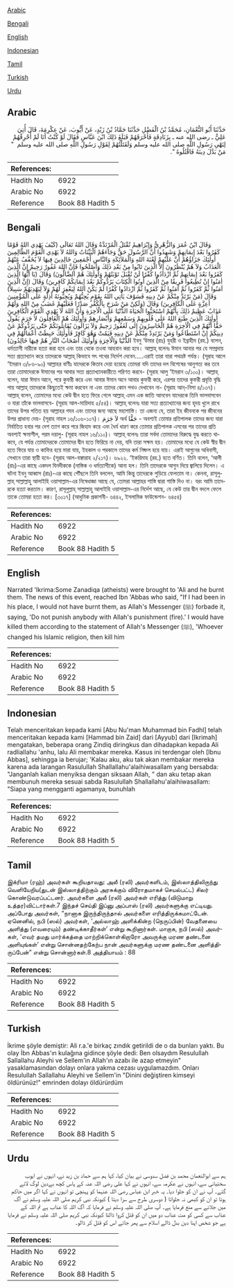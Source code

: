 [Arabic](#arabic)

[Bengali](#bengali)

[English](#english)

[Indonesian](#indonesian)

[Tamil](#tamil)

[Turkish](#turkish)

[Urdu](#urdu)

## Arabic


<div dir="rtl" lang="ar" style={{fontSize:'larger',backgroundColor:'#f8f9fa',padding:20}}>
حَدَّثَنَا أَبُو النُّعْمَانِ، مُحَمَّدُ بْنُ الْفَضْلِ حَدَّثَنَا حَمَّادُ بْنُ زَيْدٍ، عَنْ أَيُّوبَ، عَنْ عِكْرِمَةَ، قَالَ أُتِيَ عَلِيٌّ ـ رضى الله عنه ـ بِزَنَادِقَةٍ فَأَحْرَقَهُمْ فَبَلَغَ ذَلِكَ ابْنَ عَبَّاسٍ فَقَالَ لَوْ كُنْتُ أَنَا لَمْ أُحْرِقْهُمْ لِنَهْىِ رَسُولِ اللَّهِ صلى الله عليه وسلم وَلَقَتَلْتُهُمْ لِقَوْلِ رَسُولِ اللَّهِ صلى الله عليه وسلم ‏ "‏ مَنْ بَدَّلَ دِينَهُ فَاقْتُلُوهُ ‏"‏‏.‏
</div>
<div style={{backgroundColor:'#f8f9fa',padding:20, marginBottom: 10}}><table> <thead> <tr> <th>References:</th> <th></th> </tr> </thead> <tbody><tr><td>Hadith No</td><td>6922</td></tr><tr><td>Arabic No</td><td>6922</td></tr><tr><td>Reference</td><td>Book 88 Hadith 5</td></tr></tbody></table></div>

## Bengali


<div dir="ltr" lang="bn" style={{fontSize:'larger',backgroundColor:'#f8f9fa',padding:20}}>
وَقَالَ ابْنُ عُمَرَ وَالزُّهْرِيُّ وَإِبْرَاهِيمُ تُقْتَلُ الْمُرْتَدَّةُ وَقَالَ اللهُ تَعَالَى (كَيْفَ يَهْدِي اللهُ قَوْمًا كَفَرُوا بَعْدَ إِيمَانِهِمْ وَشَهِدُوا أَنَّ الرَّسُولَ حَقٌّ وَجَآءَهُمْ الْبَيِّنَاتُ وَاللهُ لاَ يَهْدِي الْقَوْمَ الظَّالِمِينَ أُولٰئِكَ جَزَاؤُهُمْ أَنَّ عَلَيْهِمْ لَعْنَةَ اللهِ وَالْمَلآئِكَةِ وَالنَّاسِ أَجْمَعِينَ خَالِدِينَ فِيهَا لاَ يُخَفَّفُ عَنْهُمْ الْعَذَابُ وَلاَ هُمْ يُنْظَرُونَ إِلاَّ الَّذِينَ تَابُوا مِنْ بَعْدِ ذٰلِكَ وَأَصْلَحُوا فَإِنَّ اللهَ غَفُورٌ رَحِيمٌ إِنَّ الَّذِينَ كَفَرُوا بَعْدَ إِيمَانِهِمْ ثُمَّ ازْدَادُوا كُفْرًا لَنْ تُقْبَلَ تَوْبَتُهُمْ وَأُولٰئِكَ هُمْ الضَّالُّونَ) وَقَالَ (يَا أَيُّهَا الَّذِينَ اٰمَنُوا إِنْ تُطِيعُوا فَرِيقًا مِنْ الَّذِينَ أُوتُوا الْكِتَابَ يَرُدُّوكُمْ بَعْدَ إِيمَانِكُمْ كَافِرِينَ) وَقَالَ (إِنَّ الَّذِينَ اٰمَنُوا ثُمَّ كَفَرُوا ثُمَّ اٰمَنُوا ثُمَّ كَفَرُوا ثُمَّ ازْدَادُوا كُفْرًا لَمْ يَكُنْ اللهُ لِيَغْفِرَ لَهُمْ وَلاَ لِيَهْدِيَهُمْ سَبِيلاً) وَقَالَ (مَنْ يَرْتَدَّ مِنْكُمْ عَنْ دِينِهِ فَسَوْفَ يَأْتِي اللهُ بِقَوْمٍ يُحِبُّهُمْ وَيُحِبُّونَهُ أَذِلَّةٍ عَلَى الْمُؤْمِنِينَ أَعِزَّةٍ عَلَى الْكَافِرِينَ) وَقَالَ (وَلَكِنْ مَنْ شَرَحَ بِالْكُفْرِ صَدْرًا فَعَلَيْهِمْ غَضَبٌ مِنْ اللهِ وَلَهُمْ عَذَابٌ عَظِيمٌ ذَلِكَ بِأَنَّهُمْ اسْتَحَبُّوا الْحَيَاةَ الدُّنْيَا عَلَى الْاٰخِرَةِ وَأَنَّ اللهَ لاَ يَهْدِي الْقَوْمَ الْكَافِرِينَ أُولٰئِكَ الَّذِينَ طَبَعَ اللهُ عَلٰى قُلُوبِهِمْ وَسَمْعِهِمْ وَأَبْصَارِهِمْ وَأُولٰئِكَ هُمْ الْغَافِلُونَ لاَ جَرَمَ يَقُولُ حَقًّا أَنَّهُمْ فِي الْاٰخِرَةِ هُمْ الْخَاسِرُونَ إِلٰى لَغَفُورٌ رَحِيمٌ وَلاَ يَزَالُونَ يُقَاتِلُونَكُمْ حَتّٰى يَرُدُّوكُمْ عَنْ دِينِكُمْ إِنْ اسْتَطَاعُوا وَمَنْ يَرْتَدِدْ مِنْكُمْ عَنْ دِينِهِ فَيَمُتْ وَهُوَ كَافِرٌ فَأُولٰئِكَ حَبِطَتْ أَعْمَالُهُمْ فِي الدُّنْيَا وَالْاٰخِرَةِ وَأُولٰئِكَ أَصْحَابُ النَّارِ هُمْ فِيهَا خَالِدُونَ) ইবনু ‘উমার (রাঃ) যুহরী ও ইব্রাহীম (রহ.) বলেন, ধর্মত্যাগী নারীকে হত্যা করা হবে এবং তার থেকে তওবা আহবান করা হবে। আল্লাহ্ বলেনঃ ঈমান আনার পর যে সম্প্রদায় সত্য প্রত্যাখ্যান করে তাদেরকে আল্লাহ্ কিভাবে সৎ পথের নির্দেশ দেবেন.....এরাই তারা যারা পথভ্রষ্ট পর্যন্ত। (সূরাহ আলে ‘ইমরান ৩/৮৬-৯০) আল্লাহর বাণীঃ যাদেরকে কিতাব দেয়া হয়েছে তোমরা যদি তাদের দল বিশেষের আনুগত্য কর তবে তারা তোমাদেরকে ঈমানের পর আবার সত্য প্রত্যাখ্যানকারীতে পরিণত করবে- (সূরাহ আলু ‘ইমরান ৩/১০০)। আল্লাহ্ বলেন, যারা ঈমান আনে, পরে কুফরী করে এবং আবার ঈমান অনে আবার কুফরী করে, এরপর তাদের কুফরী প্রবৃত্তি বৃদ্ধি পায় আল্লাহ্ তাদেরকে কিছুতেই ক্ষমা করবেন না এবং তাদের কোন পথও দেখাবেন না- (সূরাহ আন্-নিসা ৪/১৩৭)। আল্লাহ্ বলেন, তোমাদের মধ্যে কেউ দ্বীন হতে ফিরে গেলে আল্লাহ্ এমন এক জাতি আনবেন যাদেরকে তিনি ভালবাসবেন ও যারা তাঁকে ভালবাসবে- (সূরাহ আল-মায়িদাহ ৫/৫৪)। আল্লাহ্ বলেনঃ যারা সত্য প্রত্যাখ্যানের জন্য হৃদয় খুলে রাখে তাদের উপর পতিত হয় আল্লাহর গযব এবং তাদের জন্য আছে মহাশাস্তি। তা এজন্য যে, তারা ইহ জীবনকে পর জীবনের উপর প্রাধান্য দেয়- (সূরাহ নাহল ১৬/১০৬-১০৭)। لاَ جَرَمَ অর্থ حَقًّا - অবশ্যই তোমার প্রতিপালক তাদের জন্য যারা নির্যাতিত হবার পর দেশ ত্যাগ করে পরে জিহাদ করে এবং ধৈর্য ধারণ করে তোমার প্রতিপালক এসবের পর তাদের প্রতি অবশ্যই ক্ষমাশীল, পরম দয়ালু- (সূরাহ নাহল ১৬/১১০)। আল্লাহ্ বলেনঃ তারা সর্বদা তোমাদের বিরুদ্ধে যুদ্ধ করতে থাকবে, যে পর্যন্ত তোমাদেরকে তোমাদের দ্বীন হতে ফিরিয়ে না দেয়, যদি তারা সক্ষম হয়। তোমাদের মধ্যে যে কেউ স্বীয় দ্বীন হতে ফিরে যায় ও কাফির হয়ে মারা যায়, ইহকাল ও পরকালে তাদের কর্ম নিষ্ফল হয়ে যায়। এরাই আগুনের অধিবাসী, সেখানে তারা স্থায়ী হবে- (সূরাহ আল-বাক্বারাহ ২/২১৭)। ৬৯২২. ‘ইকরিমাহ (রহ.) হতে বর্ণিত। তিনি বলেন, ‘আলী (রাঃ)-এর কাছে একদল যিনদীককে (নাস্তিক ও ধর্মত্যাগীকে) আনা হল। তিনি তাদেরকে আগুন দিয়ে জ্বালিয়ে দিলেন। এ ঘটনা ইবনু আব্বাস (রাঃ)-এর কাছে পৌঁছলে তিনি বললেন, আমি কিন্তু তাদেরকে পুড়িয়ে ফেলতাম না। কেননা, রাসূলুল্লাহ্ সাল্লাল্লাহু আলাইহি ওয়াসাল্লাম-এর নিষেধাজ্ঞা আছে যে, তোমরা আল্লাহর শাস্তি দ্বারা শাস্তি দিও না। বরং আমি তাদেরকে হত্যা করতাম। কারণ, রাসূলুল্লাহ্ সাল্লাল্লাহু আলাইহি ওয়াসাল্লাম-এর নির্দেশ আছে, যে কেউ তার দ্বীন বদলে ফেলে তাকে তোমরা হত্যা কর। [৩০১৭] (আধুনিক প্রকাশনী- ৬৪৪২, ইসলামিক ফাউন্ডেশন- ৬৪৫৪)
</div>
<div style={{backgroundColor:'#f8f9fa',padding:20, marginBottom: 10}}><table> <thead> <tr> <th>References:</th> <th></th> </tr> </thead> <tbody><tr><td>Hadith No</td><td>6922</td></tr><tr><td>Arabic No</td><td>6922</td></tr><tr><td>Reference</td><td>Book 88 Hadith 5</td></tr></tbody></table></div>

## English


<div dir="ltr" lang="en" style={{fontSize:'larger',backgroundColor:'#f8f9fa',padding:20}}>
Narrated 'Ikrima:Some Zanadiqa (atheists) were brought to 'Ali and he burnt them. The news of this event, reached Ibn 'Abbas who said, "If I had been in his place, I would not have burnt them, as Allah's Messenger (ﷺ) forbade it, saying, 'Do not punish anybody with Allah's punishment (fire).' I would have killed them according to the statement of Allah's Messenger (ﷺ), 'Whoever changed his Islamic religion, then kill him
</div>
<div style={{backgroundColor:'#f8f9fa',padding:20, marginBottom: 10}}><table> <thead> <tr> <th>References:</th> <th></th> </tr> </thead> <tbody><tr><td>Hadith No</td><td>6922</td></tr><tr><td>Arabic No</td><td>6922</td></tr><tr><td>Reference</td><td>Book 88 Hadith 5</td></tr></tbody></table></div>

## Indonesian


<div dir="ltr" lang="id" style={{fontSize:'larger',backgroundColor:'#f8f9fa',padding:20}}>
Telah menceritakan kepada kami [Abu Nu'man Muhammad bin Fadhl] telah menceritakan kepada kami [Hammad bin Zaid] dari [Ayyub] dari [Ikrimah] mengatakan, beberapa orang Zindiq diringkus dan dihadapkan kepada Ali radliallahu 'anhu, lalu Ali membakar mereka. Kasus ini terdengar oleh [Ibnu Abbas], sehingga ia berujar; 'Kalau aku, aku tak akan membakar mereka karena ada larangan Rasulullah Shallallahu'alaihiwasallam yang bersabda: "Janganlah kalian menyiksa dengan siksaan Allah, " dan aku tetap akan membunuh mereka sesuai sabda Rasulullah Shallallahu'alaihiwasallam: "Siapa yang mengganti agamanya, bunuhlah
</div>
<div style={{backgroundColor:'#f8f9fa',padding:20, marginBottom: 10}}><table> <thead> <tr> <th>References:</th> <th></th> </tr> </thead> <tbody><tr><td>Hadith No</td><td>6922</td></tr><tr><td>Arabic No</td><td>6922</td></tr><tr><td>Reference</td><td>Book 88 Hadith 5</td></tr></tbody></table></div>

## Tamil


<div dir="ltr" lang="ta" style={{fontSize:'larger',backgroundColor:'#f8f9fa',padding:20}}>
இக்ரிமா (ரஹ்) அவர்கள் கூறியதாவது: அலீ (ரலி) அவர்களிடம், இஸ்லாத்திலிருந்து வெளியேறிய(துடன் இஸ்லாத்திற்கும் அரசுக்கும் விரோதமாகச் செயல்பட்ட) சிலர் கொண்டுவரப்பட்டனர். அவர்களை அலீ (ரலி) அவர்கள் எரித்து (விடுமாறு உத்தர)விட்டார்கள்.7 இந்தச் செய்தி இப்னு அப்பாஸ் (ரலி) அவர்களுக்கு எட்டியது. அப்போது அவர்கள், “நானாக இருந்திருந்தால் அவர்களை எரித்திருக்கமாட்டேன். ஏனெனில், நபி (ஸல்) அவர்கள், ‘அல்லாஹ் அளிக்கின்ற (நெருப்பின்) வேதனையை அளித்து (எவரையும்) தண்டிக்காதீர்கள்’ என்று கூறினார்கள். மாறாக, நபி (ஸல்) அவர்கள், ‘எவர் தமது மார்க்கத்தை மாற்றிக்கொள்கிறாரோ அவருக்கு மரண தண்டனை அளியுங்கள்’ என்று சொன்னதற்கேற்ப நான் அவர்களுக்கு மரண தண்டனை அளித்திருப்பேன்” என்று சொன்னார்கள்.8 அத்தியாயம் : 88
</div>
<div style={{backgroundColor:'#f8f9fa',padding:20, marginBottom: 10}}><table> <thead> <tr> <th>References:</th> <th></th> </tr> </thead> <tbody><tr><td>Hadith No</td><td>6922</td></tr><tr><td>Arabic No</td><td>6922</td></tr><tr><td>Reference</td><td>Book 88 Hadith 5</td></tr></tbody></table></div>

## Turkish


<div dir="ltr" lang="tr" style={{fontSize:'larger',backgroundColor:'#f8f9fa',padding:20}}>
İkrime şöyle demiştir: Ali r.a.'e birkaç zındık getirildi de o da bunları yaktı. Bu olay İbn Abbas'ın kulağına gidince şöyle dedi: Ben olsaydım Resulullah Sallallahu Aleyhi ve Sellem'in AIlah'ın azabı ile azap etmeyin" yasaklamasından dolayı onlara yakma cezası uygulamazdım. Onları Resulullah Sallallahu Aleyhi ve Sellem'in "Dinini değiştiren kimseyi öldürünüz!" emrinden dolayı öldürürdüm
</div>
<div style={{backgroundColor:'#f8f9fa',padding:20, marginBottom: 10}}><table> <thead> <tr> <th>References:</th> <th></th> </tr> </thead> <tbody><tr><td>Hadith No</td><td>6922</td></tr><tr><td>Arabic No</td><td>6922</td></tr><tr><td>Reference</td><td>Book 88 Hadith 5</td></tr></tbody></table></div>

## Urdu


<div dir="rtl" lang="ur" style={{fontSize:'larger',backgroundColor:'#f8f9fa',padding:20}}>
ہم سے ابوالنعمان محمد بن فضل سدوسی نے بیان کیا، کہا ہم سے حماد بن زید نے، انہوں نے ایوب سختیانی سے، انہوں نے عکرمہ سے، انہوں نے کہا علی رضی اللہ عنہ کے پاس کچھ بےدین لوگ لائے گئے۔ آپ نے ان کو جلوا دیا۔ یہ خبر ابن عباس رضی اللہ عنہما کو پہنچی تو انہوں نے کہا اگر میں حاکم ہوتا تو ان کو کبھی نہ جلواتا ( دوسری طرح سے سزا دیتا ) کیونکہ نبی کریم صلی اللہ علیہ وسلم نے آگ میں جلانے سے منع فرمایا ہے۔ آپ صلی اللہ علیہ وسلم نے فرمایا کہ آگ اللہ کا عذاب ہے تم اللہ کے عذاب سے کسی کو مت عذاب دو میں ان کو قتل کروا ڈالتا کیونکہ نبی کریم صلی اللہ علیہ وسلم نے فرمایا ہے جو شخص اپنا دین بدل ڈالے اسلام سے پھر جائے اس کو قتل کر ڈالو۔
</div>
<div style={{backgroundColor:'#f8f9fa',padding:20, marginBottom: 10}}><table> <thead> <tr> <th>References:</th> <th></th> </tr> </thead> <tbody><tr><td>Hadith No</td><td>6922</td></tr><tr><td>Arabic No</td><td>6922</td></tr><tr><td>Reference</td><td>Book 88 Hadith 5</td></tr></tbody></table></div>